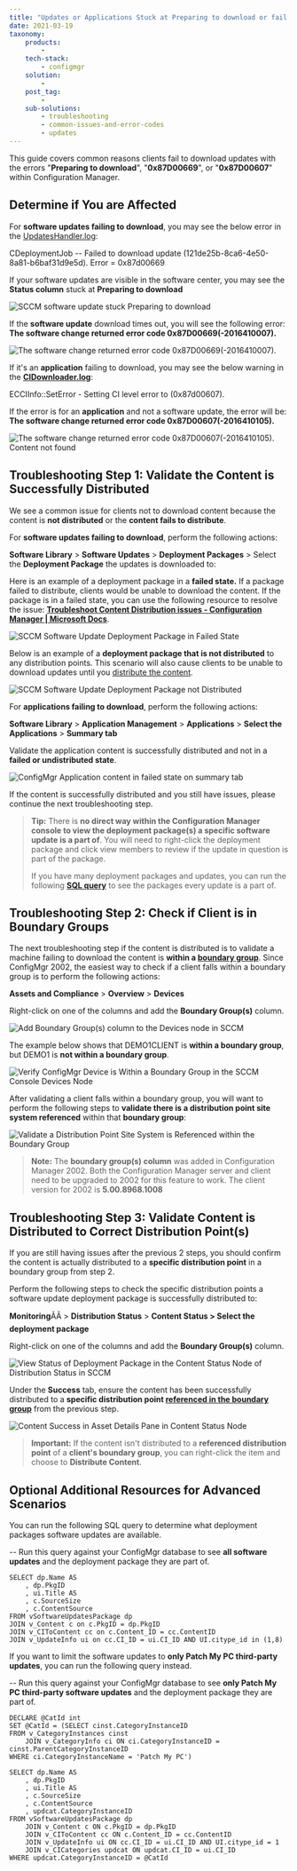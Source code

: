 ```yaml
---
title: "Updates or Applications Stuck at Preparing to download or fail with error 0x87D00669 or 0x87D00607"
date: 2021-03-19
taxonomy:
    products:
        - 
    tech-stack:
        - configmgr
    solution:
        - 
    post_tag:
        - 
    sub-solutions:
        - troubleshooting
        - common-issues-and-error-codes
        - updates
---
```


This guide covers common reasons clients fail to download updates with the errors "**Preparing to download**", "**0x87D00669**", or "**0x87D00607**" within Configuration Manager.

## Determine if You are Affected

For **software updates failing to download**, you may see the below error in the [UpdatesHandler.log](/collecting-log-files-for-patch-my-pc-support#content-download):

CDeploymentJob -- Failed to download update (121de25b-8ca6-4e50-8a81-b6baf31d9e5d). Error = 0x87d00669

If your software updates are visible in the software center, you may see the **Status column** stuck at **Preparing to download**

![SCCM software update stuck Preparing to download](images/SCCM-software-update-stuck-Preparing-to-download.png)

If the **software update** download times out, you will see the following error: **The software change returned error code 0x87D00669(-2016410007).**

![The software change returned error code 0x87D00669(-2016410007).](images/The-software-change-returned-error-code-0x87D00669-2016410007.png)

If it's an **application** failing to download, you may see the below warning in the **[CIDownloader.log](/collecting-log-files-for-patch-my-pc-support#application-troubleshooting-client-logs)**:

ECCIInfo::SetError - Setting CI level error to (0x87d00607).

If the error is for an **application** and not a software update, the error will be: **The software change returned error code 0x87D00607(-2016410105).**

![The software change returned error code 0x87D00607(-2016410105). Content not found](images/The-software-change-returned-error-code-0x87D00607-2016410105.-Content-not-found.png)

## **Troubleshooting Step 1**: Validate the Content is Successfully Distributed

We see a common issue for clients not to download content because the content is **not distributed** or the **content fails to distribute**.

For **software updates failing to download**, perform the following actions:

**Software Library** > **Software Updates** > **Deployment Packages** > Select the **Deployment Package** the updates is downloaded to:

Here is an example of a deployment package in a **failed state.** If a package failed to distribute, clients would be unable to download the content. If the package is in a failed state, you can use the following resource to resolve the issue: **[Troubleshoot Content Distribution issues - Configuration Manager | Microsoft Docs](https://docs.microsoft.com/en-us/troubleshoot/mem/configmgr/troubleshoot-content-distribution)**.

![SCCM Software Update Deployment Package in Failed State](images/SCCM-Software-Update-Deployment-Package-in-Failed-State.png)

Below is an example of a **deployment package that is not distributed** to any distribution points. This scenario will also cause clients to be unable to download updates until you [distribute the content](https://docs.microsoft.com/en-us/mem/configmgr/core/servers/deploy/configure/deploy-and-manage-content#bkmk_distribute).

![SCCM Software Update Deployment Package not Distributed](images/SCCM-Software-Update-Deployment-Package-not-Distributed.png)

For **applications failing to download**, perform the following actions:

**Software Library** > **Application Management** > **Applications** > **Select the Applications** > **Summary tab**

Validate the application content is successfully distributed and not in a **failed or undistributed state**.

![ConfigMgr Application content in failed state on summary tab](images/ConfigMgr-Application-content-in-failed-state-on-summary-tab.png)

If the content is successfully distributed and you still have issues, please continue the next troubleshooting step.

> **Tip:** There is **no direct way within the Configuration Manager console to view the deployment package(s) a specific software update is a part of**. You will need to right-click the deployment package and click view members to review if the update in question is part of the package.
> 
> If you have many deployment packages and updates, you can run the following **[SQL query](#topic5)** to see the packages every update is a part of.

## **Troubleshooting Step 2**: Check if Client is in Boundary Groups

The next troubleshooting step if the content is distributed is to validate a machine failing to download the content is **within a [boundary group](https://docs.microsoft.com/en-us/mem/configmgr/core/servers/deploy/configure/boundary-groups)**. Since ConfigMgr 2002, the easiest way to check if a client falls within a boundary group is to perform the following actions:

**Assets and Compliance** > **Overview** > **Devices**

Right-click on one of the columns and add the **Boundary Group(s)** column.

![Add Boundary Group(s) column to the Devices node in SCCM](images/Add-Boundary-Groups-column-to-the-Devices-node-in-SCCM.png)

The example below shows that DEMO1CLIENT is **within a boundary group**, but DEMO1 is **not within a boundary group**.

![Verify ConfigMgr Device is Within a Boundary Group in the SCCM Console Devices Node](images/Verify-ConfigMgr-Device-is-Within-a-Boundary-Group-in-the-SCCM-Console-Devices-Node.png)

After validating a client falls within a boundary group, you will want to perform the following steps to **validate there is a distribution point site system referenced** within that **boundary group**:

![Validate a Distribution Point Site System is Referenced within the Boundary Group](images/Validate-a-Distribution-Point-Site-System-is-Referenced-within-the-Boundary-Group.png)

> **Note:** The **boundary group(s) column** was added in Configuration Manager 2002. Both the Configuration Manager server and client need to be upgraded to 2002 for this feature to work. The client version for 2002 is **5.00.8968.1008**

## **Troubleshooting Step 3**: Validate Content is Distributed to Correct Distribution Point(s)

If you are still having issues after the previous 2 steps, you should confirm the content is actually distributed to a **specific distribution point** in a boundary group from step 2.

Perform the following steps to check the specific distribution points a software update deployment package is successfully distributed to:

**Monitoring**ÃÂ > **Distribution Status** \> **Content Status > Select the deployment package**

Right-click on one of the columns and add the **Boundary Group(s)** column.

![View Status of Deployment Package in the Content Status Node of Distribution Status in SCCM](images/View-Status-of-Deployment-Package-in-the-Content-Status-Node-of-Distribution-Status-in-SCCM.png)

Under the **Success** tab, ensure the content has been successfully distributed to a **specific distribution point [referenced in the boundary group](https://patchmypc.com/app/uploads/2025/04/Validate-a-Distribution-Point-Site-System-is-Referenced-within-the-Boundary-Group.png)** from the previous step.

![Content Success in Asset Details Pane in Content Status Node](images/Content-Success-in-Asset-Details-Pane-in-Content-Status-Node.png)

> **Important:** If the content isn't distributed to a **referenced distribution point** of a **client's boundary group**, you can right-click the item and choose to **Distribute Content**.

## Optional Additional Resources for Advanced Scenarios

You can run the following SQL query to determine what deployment packages software updates are available.

\-- Run this query against your ConfigMgr database to see **all software updates** and the deployment package they are part of.

```
SELECT dp.Name AS 
    , dp.PkgID
    , ui.Title AS 
    , c.SourceSize
    , c.ContentSource
FROM vSoftwareUpdatesPackage dp
JOIN v_Content c on c.PkgID = dp.PkgID
JOIN v_CIToContent cc on c.Content_ID = cc.ContentID
JOIN v_UpdateInfo ui on cc.CI_ID = ui.CI_ID AND UI.citype_id in (1,8)
```

If you want to limit the software updates to **only Patch My PC third-party updates**, you can run the following query instead.

\-- Run this query against your ConfigMgr database to see **only Patch My PC third-party software updates** and the deployment package they are part of.

```
DECLARE @CatId int
SET @CatId = (SELECT cinst.CategoryInstanceID
FROM v_CategoryInstances cinst
    JOIN v_CategoryInfo ci ON ci.CategoryInstanceID = cinst.ParentCategoryInstanceID
WHERE ci.CategoryInstanceName = 'Patch My PC')

SELECT dp.Name AS 
    , dp.PkgID
    , ui.Title AS 
    , c.SourceSize
    , c.ContentSource
    , updcat.CategoryInstanceID
FROM vSoftwareUpdatesPackage dp
    JOIN v_Content c ON c.PkgID = dp.PkgID
    JOIN v_CIToContent cc ON c.Content_ID = cc.ContentID
    JOIN v_UpdateInfo ui ON cc.CI_ID = ui.CI_ID AND UI.citype_id = 1
    JOIN v_CICategories updcat ON updcat.CI_ID = ui.CI_ID
WHERE updcat.CategoryInstanceID = @CatId
```
